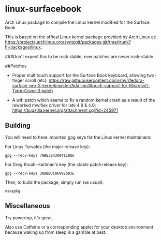 # linux-surfacebook
Arch Linux package to compile the Linux kernel modified for the Surface Book

This is based on the offical Linux kernel package provided by Arch Linux at: https://projects.archlinux.org/svntogit/packages.git/tree/trunk?h=packages/linux.

###Don't expect this to be rock stable, new patches are never rock-stable

##Patches

 - Proper multitouch support for the Surface Book keyboard, allowing two-finger scroll (etc): https://raw.githubusercontent.com/shvr/fedora-surface-pro-3-kernel/master/Add-multitouch-support-for-Microsoft-Type-Cover-3.patch 
 
 - A wifi patch which seems to fix a random kernel crash as a result of the reworked mwifiex driver for late 4.8 & 4.9: https://bugzilla.kernel.org/attachment.cgi?id=245971
 
## Building

You will need to have imported gpg keys for the Linux kernel maintainers:

For Linus Torvalds (the major release key):

	gpg --recv-keys 79BE3E4300411886

For Greg Kroah-Hartman's key (the stable patch release key):

	gpg --recv-keys 38DBBDC86092693E

Then, to build the package, simply run (as usual):

	makepkg
	
## Miscellaneous 
  Try powertop, it's great.
  
  Also use Caffeine or a corresponding applet for your desktop environment because waking up from sleep is a gamble at best.
